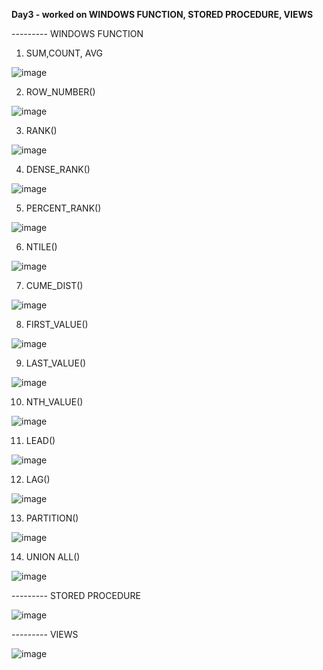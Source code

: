 **Day3 -
worked on WINDOWS FUNCTION, STORED PROCEDURE, VIEWS**

--------- WINDOWS FUNCTION 

1. SUM,COUNT, AVG
   
![image](https://github.com/user-attachments/assets/c82b70a3-6616-4eb7-841d-36aa655bf149)

2. ROW_NUMBER()

![image](https://github.com/user-attachments/assets/a785038a-a0ed-4290-af83-ecc00dbe4040)

3. RANK()

![image](https://github.com/user-attachments/assets/473ac3e7-5e8b-4674-8d35-f09a9a96635c)

4. DENSE_RANK()

![image](https://github.com/user-attachments/assets/47c605be-098c-4f95-93e3-9fefd5c4f350)

5. PERCENT_RANK()
   
![image](https://github.com/user-attachments/assets/e897b5ab-0775-47c5-be0d-7e629f3fff1b)

6. NTILE()

![image](https://github.com/user-attachments/assets/c63f5147-988e-4e53-9f98-ffd82b9a2c83)

7. CUME_DIST()

![image](https://github.com/user-attachments/assets/6004791a-54f5-40e5-9097-724fd043e0bc)

8. FIRST_VALUE()

![image](https://github.com/user-attachments/assets/8b24128d-808e-4855-89f1-7a136f521730)

9. LAST_VALUE()

![image](https://github.com/user-attachments/assets/e0d6728c-a0a7-4ebb-a77d-8a339ba11789)

10. NTH_VALUE()

![image](https://github.com/user-attachments/assets/44497fb5-7174-4034-bc2f-d5e739c6136c)


11. LEAD()

![image](https://github.com/user-attachments/assets/6c613fea-0e8c-42c3-957e-efdeed92664c)


12. LAG()

![image](https://github.com/user-attachments/assets/24c9be0a-fd08-4990-a2e3-d8f006b386c2)


13. PARTITION()

![image](https://github.com/user-attachments/assets/06da4f5d-a005-4565-97aa-21198c57a9aa)

14. UNION ALL()

![image](https://github.com/user-attachments/assets/997a292c-46b3-420e-8743-f9e5f81de0e6)


--------- STORED PROCEDURE

![image](https://github.com/user-attachments/assets/b22a9967-50bd-4817-97a1-c5bdee8fcc9b)

--------- VIEWS

![image](https://github.com/user-attachments/assets/fd4ca2cc-dd26-4b9e-8fb6-4586427a01d3)














